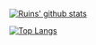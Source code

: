[![Ruins' github stats](https://github-readme-stats.vercel.app/api?username=ruinshe&show_icons=true&count_private=true)](https://github.com/ruinshe/ruinshe)

[![Top Langs](https://github-readme-stats.vercel.app/api/top-langs/?username=ruinshe&exclude_repo=ruinshe.github.io&langs_count=8)](https://github.com/ruinshe/ruinshe)
